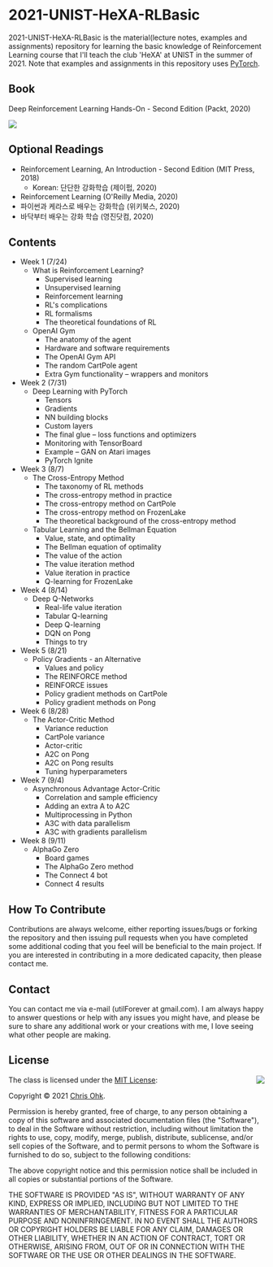 # 2021-UNIST-HeXA-RLBasic

2021-UNIST-HeXA-RLBasic is the material(lecture notes, examples and assignments) repository for learning the basic knowledge of Reinforcement Learning course that I'll teach the club 'HeXA' at UNIST in the summer of 2021. Note that examples and assignments in this repository uses [PyTorch](https://pytorch.org/).

## Book

Deep Reinforcement Learning Hands-On - Second Edition (Packt, 2020)

![](https://static.packt-cdn.com/products/9781838826994/cover/smaller)

## Optional Readings

- Reinforcement Learning, An Introduction - Second Edition (MIT Press, 2018)
  - Korean: 단단한 강화학습 (제이펍, 2020)
- Reinforcement Learning (O'Reilly Media, 2020)
- 파이썬과 케라스로 배우는 강화학습 (위키북스, 2020)
- 바닥부터 배우는 강화 학습 (영진닷컴, 2020)

## Contents

- Week 1 (7/24)
  - What is Reinforcement Learning?
    - Supervised learning
    - Unsupervised learning
    - Reinforcement learning
    - RL's complications
    - RL formalisms
    - The theoretical foundations of RL
  - OpenAI Gym
    - The anatomy of the agent
    - Hardware and software requirements
    - The OpenAI Gym API
    - The random CartPole agent
    - Extra Gym functionality – wrappers and monitors
- Week 2 (7/31)
  - Deep Learning with PyTorch
    - Tensors
    - Gradients
    - NN building blocks
    - Custom layers
    - The final glue – loss functions and optimizers
    - Monitoring with TensorBoard
    - Example – GAN on Atari images
    - PyTorch Ignite
- Week 3 (8/7)
  - The Cross-Entropy Method
    - The taxonomy of RL methods
    - The cross-entropy method in practice
    - The cross-entropy method on CartPole
    - The cross-entropy method on FrozenLake
    - The theoretical background of the cross-entropy method
  - Tabular Learning and the Bellman Equation
    - Value, state, and optimality
    - The Bellman equation of optimality
    - The value of the action
    - The value iteration method
    - Value iteration in practice
    - Q-learning for FrozenLake
- Week 4 (8/14)
  - Deep Q-Networks
    - Real-life value iteration
    - Tabular Q-learning
    - Deep Q-learning
    - DQN on Pong
    - Things to try
- Week 5 (8/21)
  - Policy Gradients - an Alternative
    - Values and policy
    - The REINFORCE method
    - REINFORCE issues
    - Policy gradient methods on CartPole
    - Policy gradient methods on Pong
- Week 6 (8/28)
  - The Actor-Critic Method
    - Variance reduction
    - CartPole variance
    - Actor-critic
    - A2C on Pong
    - A2C on Pong results
    - Tuning hyperparameters
- Week 7 (9/4)
  - Asynchronous Advantage Actor-Critic
    - Correlation and sample efficiency
    - Adding an extra A to A2C
    - Multiprocessing in Python
    - A3C with data parallelism
    - A3C with gradients parallelism
- Week 8 (9/11)
  - AlphaGo Zero
    - Board games
    - The AlphaGo Zero method
    - The Connect 4 bot
    - Connect 4 results


## How To Contribute

Contributions are always welcome, either reporting issues/bugs or forking the repository and then issuing pull requests when you have completed some additional coding that you feel will be beneficial to the main project. If you are interested in contributing in a more dedicated capacity, then please contact me.

## Contact

You can contact me via e-mail (utilForever at gmail.com). I am always happy to answer questions or help with any issues you might have, and please be sure to share any additional work or your creations with me, I love seeing what other people are making.

## License

<img align="right" src="http://opensource.org/trademarks/opensource/OSI-Approved-License-100x137.png">

The class is licensed under the [MIT License](http://opensource.org/licenses/MIT):

Copyright &copy; 2021 [Chris Ohk](http://www.github.com/utilForever).

Permission is hereby granted, free of charge, to any person obtaining a copy of this software and associated documentation files (the "Software"), to deal in the Software without restriction, including without limitation the rights to use, copy, modify, merge, publish, distribute, sublicense, and/or sell copies of the Software, and to permit persons to whom the Software is furnished to do so, subject to the following conditions:

The above copyright notice and this permission notice shall be included in all copies or substantial portions of the Software.

THE SOFTWARE IS PROVIDED "AS IS", WITHOUT WARRANTY OF ANY KIND, EXPRESS OR IMPLIED, INCLUDING BUT NOT LIMITED TO THE WARRANTIES OF MERCHANTABILITY, FITNESS FOR A PARTICULAR PURPOSE AND NONINFRINGEMENT. IN NO EVENT SHALL THE AUTHORS OR COPYRIGHT HOLDERS BE LIABLE FOR ANY CLAIM, DAMAGES OR OTHER LIABILITY, WHETHER IN AN ACTION OF CONTRACT, TORT OR OTHERWISE, ARISING FROM, OUT OF OR IN CONNECTION WITH THE SOFTWARE OR THE USE OR OTHER DEALINGS IN THE SOFTWARE.
